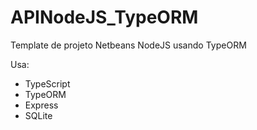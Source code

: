 # APINodeJS_TypeORM
Template de projeto Netbeans NodeJS usando TypeORM

Usa:
- TypeScript
- TypeORM
- Express
- SQLite
